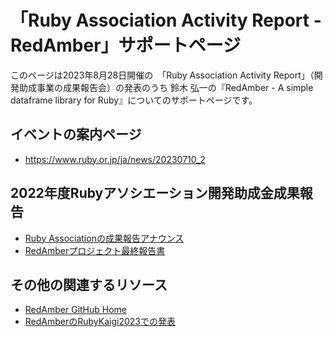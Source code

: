 # 「Ruby Association Activity Report - RedAmber」サポートページ

このページは2023年8月28日開催の　「Ruby Association Activity Report」（開発助成事業の成果報告会）の発表のうち
鈴木 弘一の『RedAmber - A simple dataframe library for Ruby』についてのサポートページです。

## イベントの案内ページ
- https://www.ruby.or.jp/ja/news/20230710_2

## 2022年度Rubyアソシエーション開発助成金成果報告

- [Ruby Associationの成果報告アナウンス](https://www.ruby.or.jp/ja/news/20230808)
- [RedAmberプロジェクト最終報告書](https://gist.github.com/heronshoes/d301bfd58adfbf51e28584bf2e68c190)

## その他の関連するリソース

- [RedAmber GitHub Home](https://github.com/red-data-tools/red_amber)
- [RedAmberのRubyKaigi2023での発表](https://rubykaigi.org/2023/presentations/heronshoes.html#day3)
